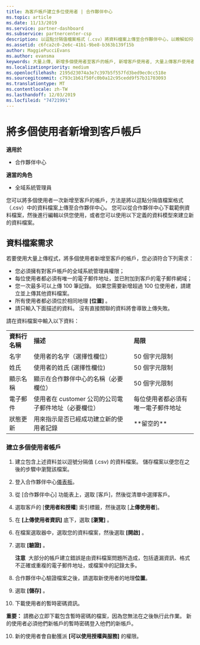 ```yaml
---
title: 為客戶帳戶建立多位使用者 | 合作夥伴中心
ms.topic: article
ms.date: 11/13/2019
ms.service: partner-dashboard
ms.subservice: partnercenter-csp
description: 以逗點分隔值檔案格式（.csv）將資料檔案上傳至合作夥伴中心，以瞭解如何一次將多個使用者新增至客戶的帳戶。
ms.assetid: c6fca2c0-2e6c-41b1-9be8-b363b139f15b
author: MaggiePucciEvans
ms.author: evansma
keywords: 大量上傳, 新增多個使用者至客戶的帳戶, 新增客戶使用者, 大量上傳客戶使用者, 客戶帳戶, 客戶使用者, 使用者
ms.localizationpriority: medium
ms.openlocfilehash: 2195d23074a3e7c397b5f557fd3bed9ec0cc518e
ms.sourcegitcommit: c793c1b61f50fc0b0a12c95cedd9f57b31703093
ms.translationtype: MT
ms.contentlocale: zh-TW
ms.lasthandoff: 12/03/2019
ms.locfileid: "74721991"
---
```

# <a name="add-multiple-users-to-a-customer-account"></a>將多個使用者新增到客戶帳戶

**適用於**

- 合作夥伴中心

**適當的角色**

- 全域系統管理員

您可以將多個使用者一次新增至客戶的帳戶，方法是將以逗點分隔值檔案格式（.csv）中的資料檔案上傳至合作夥伴中心。 您可以從合作夥伴中心下載範例資料檔案，然後進行編輯以供您使用，或者您可以使用以下定義的資料模型來建立新的資料檔案。

## <a href="" id="creatingtheimportcsvfile"></a>資料檔案需求

若要使用大量上傳程式，將多個使用者新增至客戶的帳戶，您必須符合下列需求：

- 您必須擁有對客戶帳戶的全域系統管理員權限；
- 每位使用者都必須有唯一的電子郵件地址，並已附加到客戶的電子郵件網域；
- 您一次最多可以上傳 100 筆記錄。 如果您需要新增超過 100 位使用者，請建立並上傳其他資料檔案。
- 所有使用者都必須位於相同地理 **\[位置\]** 。
- 請只輸入下面描述的資料。 沒有直接關聯的資料將會導致上傳失敗。

請在資料檔案中輸入以下資料：

|                 |                                                                              |                                            |
|-----------------|------------------------------------------------------------------------------|--------------------------------------------|
| **資料行名稱** | **描述**                                                              | **局限**                             |
| 名字      | 使用者的名字（選擇性欄位）                                           | 50 個字元限制                         |
| 姓氏       | 使用者的姓氏 (選擇性欄位)                                            | 50 個字元限制                         |
| 顯示名稱    | 顯示在合作夥伴中心的名稱（必要欄位）                            | 50 個字元限制                         |
| 電子郵件           | 使用者在 customer 公司的公司電子郵件地址（必要欄位）           | 每位使用者都必須有唯一電子郵件地址 |
| 狀態更新   | 用來指示是否已經成功建立新的使用者記錄 | \*\*留空的\*\*                        |

### <a href="" id="createmultipleuseraccounts"></a>建立多個使用者帳戶

<a href="" id="creatingtheaccounts"></a>

1. 建立包含上述資料並以逗號分隔值 (.csv) 的資料檔案。 儲存檔案以便您在之後的步驟中瀏覽該檔案。

2. 登入合作夥伴中心[儀表板](https://partner.microsoft.com/dashboard)。

3. 從 [合作夥伴中心] 功能表上，選取 [客戶]，然後從清單中選擇客戶。

4. 選取客戶的 [**使用者和授權**] 索引標籤，然後選取 [**上傳使用者**]。

5. 在 **\[上傳使用者資訊\]** 底下，選取 **\[瀏覽\]** 。

6. 在檔案選取器中，選取您的資料檔案，然後選取 **\[開啟\]** 。

7. 選取 **\[驗證\]** 。

    **注意**  大部分的帳戶建立錯誤是由資料檔案問題所造成，包括遺漏資訊、格式不正確或重複的電子郵件地址，或檔案中的記錄太多。

8. 合作夥伴中心驗證檔案之後，請選取新使用者的地理**位置**。
9. 選取 **\[儲存\]** 。
10. 下載使用者的暫時密碼資訊。

**重要：** 請務必立即下載包含暫時密碼的檔案，因為您無法在之後執行此作業。 新的使用者必須他們新帳戶的暫時密碼登入他們的新帳戶。

10. 新的使用者會自動獲派 **\[可以使用授權與服務\]** 的權限。 

 

 



